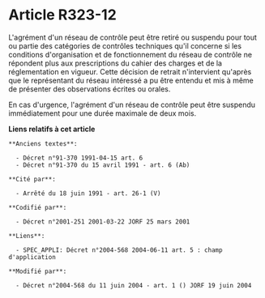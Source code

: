 # Article R323-12

L'agrément d'un réseau de contrôle peut être retiré ou suspendu pour tout ou partie des catégories de contrôles techniques
qu'il concerne si les conditions d'organisation et de fonctionnement du réseau de contrôle ne répondent plus aux
prescriptions du cahier des charges et de la réglementation en vigueur. Cette décision de retrait n'intervient qu'après que
le représentant du réseau intéressé a pu être entendu et mis à même de présenter des observations écrites ou orales.

En cas d'urgence, l'agrément d'un réseau de contrôle peut être suspendu immédiatement pour une durée maximale de deux mois.

**Liens relatifs à cet article**

	**Anciens textes**:

	  - Décret n°91-370 1991-04-15 art. 6
	  - Décret n°91-370 du 15 avril 1991 - art. 6 (Ab)

	**Cité par**:

	  - Arrêté du 18 juin 1991 - art. 26-1 (V)

	**Codifié par**:

	  - Décret n°2001-251 2001-03-22 JORF 25 mars 2001

	**Liens**:

	  - SPEC_APPLI: Décret n°2004-568 2004-06-11 art. 5 : champ d'application

	**Modifié par**:

	  - Décret n°2004-568 du 11 juin 2004 - art. 1 () JORF 19 juin 2004
